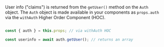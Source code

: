 User info ("claims") is returned from the `getUser()` method on the `Auth` object. The `Auth` object is made available in your components as `props.auth` via the `withAuth` Higher Order Component (HOC).

```javascript

const { auth } = this.props; // via withAuth HOC

const userinfo = await auth.getUser(); // returns an array

```